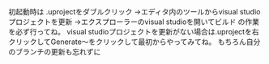 初起動時は
.uprojectをダブルクリック
→エディタ内のツールからvisual studioプロジェクトを更新
→エクスプローラーのvisual studioを開いてビルド
の作業を必ず行ってね。
visual studioプロジェクトを更新がない場合は.uprojectを右クリックしてGenerate～をクリックして最初からやってみてね。
もちろん自分のブランチの更新も忘れずに
